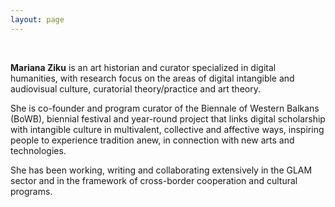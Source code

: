 ```yaml
---
layout: page
---
```


<br>

**Mariana Ziku** is an art historian and curator specialized in digital humanities, with research focus on the areas of digital intangible and audiovisual culture, curatorial theory/practice and art theory.

She is co-founder and program curator of the Biennale of Western Balkans (BoWB), biennial festival and year-round project that links digital scholarship with intangible culture in multivalent, collective and affective ways, inspiring people to experience tradition anew, in connection with new arts and technologies.

She has been working, writing and collaborating extensively in the GLAM sector and in the framework of cross-border cooperation and cultural programs.



